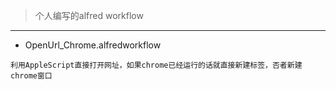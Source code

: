 > 个人编写的alfred workflow
***
* OpenUrl_Chrome.alfredworkflow  

`利用AppleScript直接打开网址，如果chrome已经运行的话就直接新建标签，否者新建chrome窗口`
